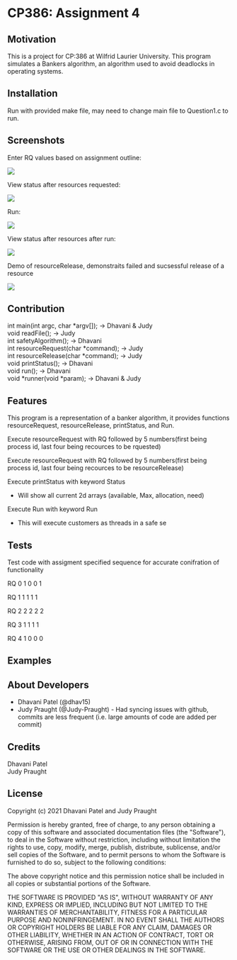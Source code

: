 # CP386: Assignment 4
## Motivation
This is a project for CP:386 at Wilfrid Laurier University. This program simulates a Bankers algorithm, an algorithm used to avoid deadlocks in operating systems. 
## Installation
Run with provided make file, may need to change main file to Question1.c to run.
## Screenshots
Enter RQ values based on assignment outline:




![](Screenshots/EnterRQ.png)

View status after resources requested:





![](Screenshots/Status_after_RQ.png)

Run:




![](Screenshots/Run.png)

View status after resources after run:




![](Screenshots/Status_after_Run.png)

Demo of resourceRelease, demonstraits failed and sucsessful release of a resource



![](Screenshots/Demo_of_RL.png)

## Contribution
int main(int argc, char *argv[]); -> Dhavani & Judy  
void readFile(); -> Judy  
int safetyAlgorithm(); -> Dhavani  
int resourceRequest(char *command); -> Judy  
int resourceRelease(char *command); -> Judy  
void printStatus(); -> Dhavani  
void run(); -> Dhavani  
void *runner(void *param); -> Dhavani & Judy
## Features
This program is a representation of a banker algorithm, it provides functions resourceRequest, resourceRelease, printStatus, and Run.

Execute resourceRequest with RQ followed by 5 numbers(first being process id, last four being recources to be rquested)

Execute resourceRequest with RQ followed by 5 numbers(first being process id, last four being recources to be resourceRelease)

Execute printStatus with keyword Status
  - Will show all current 2d arrays (available, Max, allocation, need)

Execute Run with keyword Run
  - This will execute customers  as  threads  in  a  safe  se
## Tests
Test code with assigment specified sequence for accurate conifration of functionality 

RQ 0 1 0 0 1

RQ 1 1 1 1 1

RQ 2 2 2 2 2

RQ 3 1 1 1 1

RQ 4 1 0 0 0
## Examples
## About Developers
* Dhavani Patel (@dhav15)
* Judy Praught (@Judy-Praught) - Had syncing issues with github, commits are less frequent (i.e. large amounts of code are added per commit)
## Credits
Dhavani Patel  
Judy Praught
## License
Copyright (c) 2021 Dhavani Patel and Judy Praught  
  
Permission is hereby granted, free of charge, to any person obtaining a copy
of this software and associated documentation files (the "Software"), to deal
in the Software without restriction, including without limitation the rights
to use, copy, modify, merge, publish, distribute, sublicense, and/or sell
copies of the Software, and to permit persons to whom the Software is
furnished to do so, subject to the following conditions:  
  
The above copyright notice and this permission notice shall be included in all
copies or substantial portions of the Software.  
  
THE SOFTWARE IS PROVIDED "AS IS", WITHOUT WARRANTY OF ANY KIND, EXPRESS OR
IMPLIED, INCLUDING BUT NOT LIMITED TO THE WARRANTIES OF MERCHANTABILITY,
FITNESS FOR A PARTICULAR PURPOSE AND NONINFRINGEMENT. IN NO EVENT SHALL THE
AUTHORS OR COPYRIGHT HOLDERS BE LIABLE FOR ANY CLAIM, DAMAGES OR OTHER
LIABILITY, WHETHER IN AN ACTION OF CONTRACT, TORT OR OTHERWISE, ARISING FROM,
OUT OF OR IN CONNECTION WITH THE SOFTWARE OR THE USE OR OTHER DEALINGS IN THE
SOFTWARE.
 
